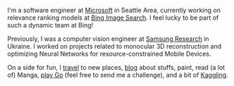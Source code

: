 
I'm a software engineer at [Microsoft][msft] in Seattle Area, currently working on relevance ranking models at [Bing Image Search][bing-image-search]. I feel lucky to be part of such a dynamic team at Bing!

Previously, I was a computer vision engineer at [Samsung Research][srk] in Ukraine. I worked
on projects related to monocular 3D reconstruction and optimizing Neural Networks for resource-constrained Mobile Devices.

On a side for fun, I [travel][travelog] to new places, [blog][blog] about stuffs, paint, read (a lot of) Manga, [play Go][ogs] (feel free to send me a challenge), and a bit of [Kaggling][kaggle].

[msft]: https://www.microsoft.com
[srk]: https://research.samsung.com/srk
[twitter]: https://twitter.com/chankhavu
[cv]: #
[travelog]: /travelog
[blog]: /articles
[ogs]: https://online-go.com/user/view/178130
[gallery]: #
[kaggle]: https://www.kaggle.com/chankhavu
[bing-image-search]: https://www.bing.com/images/

